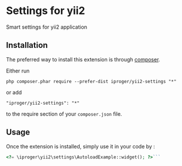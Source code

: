 Settings for yii2
=================
Smart settings for yii2 application

Installation
------------

The preferred way to install this extension is through [composer](http://getcomposer.org/download/).

Either run

```
php composer.phar require --prefer-dist iproger/yii2-settings "*"
```

or add

```
"iproger/yii2-settings": "*"
```

to the require section of your `composer.json` file.


Usage
-----

Once the extension is installed, simply use it in your code by  :

```php
<?= \iproger\yii2\settings\AutoloadExample::widget(); ?>```